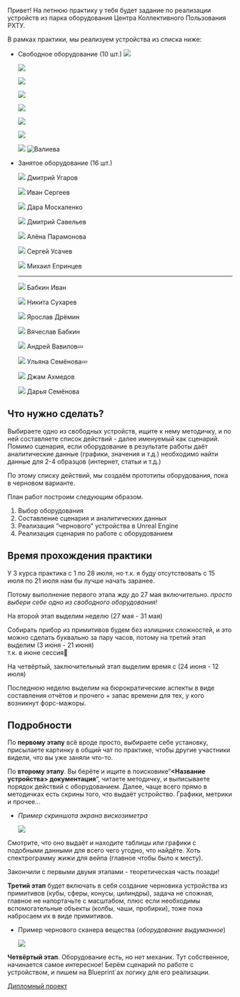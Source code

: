 Привет! На летнюю практику у тебя будет задание по реализации устройств из парка оборудования Центра Коллективного Пользования РХТУ.

В рамках практики, мы реализуем устройства из списка ниже:

- Свободное оборудование (10 шт.)
    ![](Untitled.png)
    
    ![](Untitled%201.png)
    
    ![](Untitled%202.png)
    
    ![](Untitled%203.png)
    
    ![](Untitled%204.png)
    
    ![](Untitled%205.png)
    
    ![](Untitled%206.png)
    
    ![](Untitled%207.png)
    ![Валиева](Untitled%2021.png)
    
- Занятое оборудование (16 шт.)
    
    ![](Untitled%2011.png)
    Дмитрий Угаров
    
    ![](Untitled%2012.png)
    Иван Сергеев
    
    ![](Untitled%2013.png)
    Дара Москаленко
    
    
    ![](Untitled%2014.png)
    Дмитрий Савельев
    
    
    ![](Untitled%2015.png)
    Алёна Парамонова
    
    ![](Untitled%2016.png)
    Сергей Усачев
    
    ![](Untitled%2017.png)
    Михаил Епринцев  
    
    ---
    
    ![](Untitled%2018.png)
    Бабкин Иван
      
    ![](Untitled%2010.png)
    Никита Сухарев
    
    
    
    
    ![](Untitled%2019.png)
    Ярослав Дрёмин
    
    
    
    
    ![](Untitled%2020.png)
    Вячеслав Бабкин
    
    ![](Untitled%2022.png)
    Андрей Вавилов💤
    
    
    
    
    
    ![](Untitled%2023.png)
    Ульяна Семёнова💤
    
    
    
    
    
    ![](Untitled%2024.png)
    Джам Ахмедов
    
    
    
    ![](Untitled%2025.png)
    Дарья Семёнова
    
      
    

## Что нужно сделать?

Выбираете одно из свободных устройств, ищите к нему методичку, и по ней составляете список действий - далее именуемый как сценарий. Помимо сценария, если оборудование в результате работы даёт аналитические данные (графики, значения и т.д.) необходимо найти данные для 2-4 образцов (интернет, статьи и т.д.)

По этому списку действий, мы создаём прототипы оборудования, пока в черновом варианте.

План работ построим следующим образом.

1. Выбор оборудования
2. Составление сценария и аналитических данных
3. Реализация “чернового” устройства в Unreal Engine
4. Реализация сценария по работе с оборудованием

## Время прохождения практики

У 3 курса практика с 1 по 28 июля, но т.к. я буду отсутствовать с 15 июля по 21 июля нам бы лучше начать заранее.

Потому выполнение первого этапа жду до 27 мая включительно. _просто выбери себе одно из свободного оборудования!_

На второй этап выделим неделю (27 мая - 31 мая)

Собирать прибор из примитивов будем без излишних сложностей, и это можно сделать буквально за пару часов, потому на третий этап выделим (3 июня - 21 июня)  
т.к. в июне сессия🙂  

На четвёртый, заключительный этап выделим время с (24 июня - 12 июля)

Последнюю неделю выделим на бюрократические аспекты в виде составления отчётов и прочего + запас времени для тех, у кого возникнут форс-мажоры.

## Подробности

По **первому этапу** всё вроде просто, выбираете себе установку, присылаете картинку в общий чат по практике, чтобы другие участники видели, что вы уже заняли что-то.

По **второму этапу**. Вы берёте и ищите в поисковике“**<Название устройства> документация**”, читаете методичку, и выписываете порядок действий с оборудованием. Далее, чаще всего прямо в методичках есть скрины того, что выдаёт устройство. Графики, метрики и прочее…

- _Пример скриншота экрана вискозиметра_
    
    ![](Untitled%2026.png)
    

Смотрите, что оно выдаёт и находите таблицы или графики с подобными данными для всего чего угодно, что найдёте. Хоть спектрограмму жижи для вейпа (главное чтобы было к месту).

Закончили с первыми двумя этапами - теоретическая часть позади!

**Третий этап** будет включать в себя создание черновика устройства из примитивов (кубы, сферы, конусы, цилиндры), задача не сложная, главное не напортачьте с масштабом, плюс если необходимы вспомогательные объекты (колбы, чаши, пробирки), тоже пока набросаем их в виде примитивов.

- Пример чернового сканера вещества (_оборудование выдуманное_)
    
    ![](Untitled%2027.png)
    

**Четвёртый этап**. Оборудование есть, но нет механик. Тут собственное, начинается самое интересное! Берём сценарий по работе с устройством, и пишем на Blueprint`ах логику для его реализации.

[Дипломный проект](Notion%2F%D0%9B%D0%B5%D1%82%D0%BD%D1%8F%D1%8F%20%D0%BF%D1%80%D0%B0%D0%BA%D1%82%D0%B8%D0%BA%D0%B0%202024%2F%D0%94%D0%B8%D0%BF%D0%BB%D0%BE%D0%BC%D0%BD%D1%8B%D0%B9%20%D0%BF%D1%80%D0%BE%D0%B5%D0%BA%D1%82%2F%D0%94%D0%B8%D0%BF%D0%BB%D0%BE%D0%BC%D0%BD%D1%8B%D0%B9%20%D0%BF%D1%80%D0%BE%D0%B5%D0%BA%D1%82)